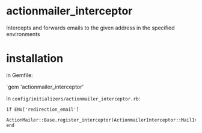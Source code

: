 # actionmailer_interceptor
Intercepts and forwards emails to the given address in the specified environments

# installation

in Gemfile:

`gem 'actionmailer_interceptor'

in `config/initializers/actionmailer_interceptor.rb`:

```
if ENV['redirection_email']
  ActionMailer::Base.register_interceptor(ActionmailerInterceptor::MailInterceptor)
end
```
